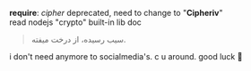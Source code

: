 **require**: *cipher* deprecated, need to change to "**Cipheriv**"\
read nodejs "crypto" built-in lib doc

> سیب رسیده، از درخت میفته.

i don't need anymore to socialmedia's. c u around. good luck 🤞 
